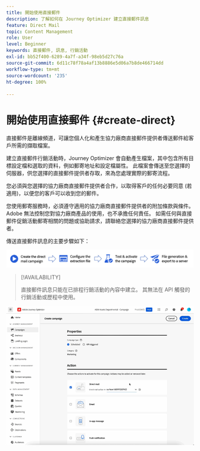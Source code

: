 ```yaml
---
title: 開始使用直接郵件
description: 了解如何在 Journey Optimizer 建立直接郵件訊息
feature: Direct Mail
topic: Content Management
role: User
level: Beginner
keywords: 直接郵件, 訊息, 行銷活動
exl-id: bb52f400-6289-4a7f-a34f-98eb5d27c76a
source-git-commit: 6d11c78f78a4af13b8886e5d06a7b8de466714dd
workflow-type: tm+mt
source-wordcount: '235'
ht-degree: 100%

---
```


# 開始使用直接郵件 {#create-direct}

直接郵件是離線頻道，可讓您個人化和產生協力廠商直接郵件提供者傳送郵件給客戶所需的擷取檔案。

建立直接郵件行銷活動時，Journey Optimizer 會自動產生檔案，其中包含所有目標設定檔和選取的資料，例如郵寄地址和設定檔屬性。 此檔案會傳送至您選擇的伺服器，供您選擇的直接郵件提供者存取，來為您處理實際的郵寄流程。

您必須與您選擇的協力廠商直接郵件提供者合作，以取得客戶的任何必要同意 (若適用)，以便您的客戶可以收到您的郵件。

您使用郵寄服務時，必須遵守適用的協力廠商直接郵件提供者的附加條款與條件。  Adobe 無法控制您對協力廠商產品的使用，也不承擔任何責任。 如需任何與直接郵件促銷活動郵寄相關的問題或協助請求，請聯絡您選擇的協力廠商直接郵件提供者。

傳送直接郵件訊息的主要步驟如下：

![](assets/dm-creation-process.png)

>[!AVAILABILITY]
>
>直接郵件訊息只能在已排程行銷活動的內容中建立。 其無法在 API 觸發的行銷活動或歷程中使用。

![](../rn/assets/do-not-localize/gif-dm.gif)


